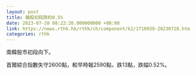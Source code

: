 ```yaml
---
layout: post
title: 韓股初段跌約0.5%
date: 2023-07-28 08:22:26.000000000 +08:00
link: https://news.rthk.hk/rthk/ch/component/k2/1710939-20230728.htm
categories: rthk
---
```


南韓股市初段向下。

首爾綜合指數失守2600點，較早時報2590點，跌13點，跌幅0.52%。
